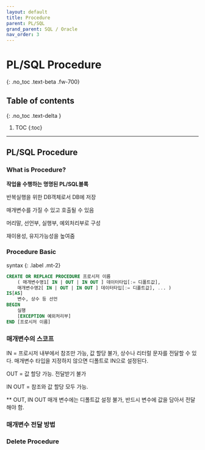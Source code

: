 ```yaml
---
layout: default
title: Procedure
parent: PL/SQL
grand_parent: SQL / Oracle
nav_order: 3
---
```


# PL/SQL Procedure
{: .no_toc .text-beta .fw-700}

## Table of contents
{: .no_toc .text-delta }

1. TOC
{:toc}

---

## PL/SQL Procedure

### What is Procedure?

**작업을 수행하는 명명된 PL/SQL블록**

반복실행을 위한 DB객체로서 DB에 저장

매개변수를 가질 수 있고 호출될 수 있음

머리말, 선언부, 실행부, 예외처리부로 구성

재이용성, 유지가능성을 높여줌

### Procedure Basic

syntax
{: .label .mt-2}
```sql
CREATE OR REPLACE PROCEDURE 프로시저 이름
    ( 매개변수명1[ IN | OUT | IN OUT ] 데이터타입[:= 디폴트값],
    매개변수명2[ IN | OUT | IN OUT ] 데이터타입[:= 디폴트값], ... )
IS[AS]
    변수, 상수 등 선언
BEGIN
    실행
    [EXCEPTION 예외처리부]
END [프로시저 이름]
```

### 매개변수의 스코프

IN = 프로시저 내부에서 참조만 가능, 값 할당 불가, 상수나 리터럴 문자를 전달할 수 있다. 매개변수 타입을 지정하지 않으면 디폴트로 IN으로 설정된다.

OUT = 값 할당 가능. 전달받기 불가

IN OUT = 참조와 값 할당 모두 가능.

** OUT, IN OUT 매개 변수에는 디폴트값 설정 불가, 반드시 변수에 값을 담아서 전달해야 함.

### 매개변수 전달 방법
### Delete Procedure
